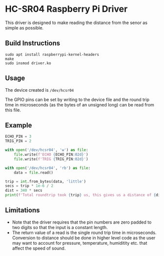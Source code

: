 # HC-SR04 Raspberry Pi Driver
This driver is designed to make reading the distance from the senor as simple as possible.

## Build Instructions

```
sudo apt install raspberrypi-kernel-headers
make
sudo insmod driver.ko
```

## Usage

The device created is `/dev/hcsr04`

The GPIO pins can be set by writing to the device file and the round trip time in microseconds (as the bytes of an unsigned long) can be read from this file.

## Example

```python
ECHO_PIN = 3
TRIG_PIN = 2

with open('/dev/hcsr04', 'w') as file:
    file.write(f'ECHO {ECHO_PIN:02d}')
    file.write(f'TRIG {TRIG_PIN:02d}')

with open('/dev/hcsr04', 'rb') as file:
    data = file.read()

trip = int.from_bytes(data, 'little')
secs = trip * 1e-6 / 2
dist = 340 * secs
print(f'Total roundtrip took {trip} us, this gives us a distance of {dist * 100:.2f} cm')
```

## Limitations
- Note that the driver requires that the pin numbers are zero padded to two digits so that the input is a constant length.
- The return value of a read is the single round trip time in microseconds. Conversion to distance should be done in higher level code as the user may want to account for pressure, temperature, humiditity etc. that affect the speed of sound.